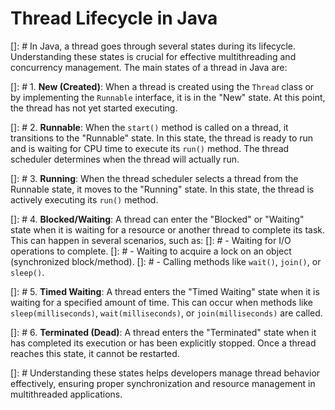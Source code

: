 # Thread Lifecycle in Java
[]: # In Java, a thread goes through several states during its lifecycle. Understanding these states is crucial for effective multithreading and concurrency management. The main states of a thread in Java are:

[]: # 1. **New (Created)**: When a thread is created using the `Thread` class or by implementing the `Runnable` interface, it is in the "New" state. At this point, the thread has not yet started executing.

[]: # 2. **Runnable**: When the `start()` method is called on a thread, it transitions to the "Runnable" state. In this state, the thread is ready to run and is waiting for CPU time to execute its `run()` method. The thread scheduler determines when the thread will actually run.

[]: # 3. **Running**: When the thread scheduler selects a thread from the Runnable state, it moves to the "Running" state. In this state, the thread is actively executing its `run()` method.

[]: # 4. **Blocked/Waiting**: A thread can enter the "Blocked" or "Waiting" state when it is waiting for a resource or another thread to complete its task. This can happen in several scenarios, such as:
[]: #    - Waiting for I/O operations to complete.
[]: #    - Waiting to acquire a lock on an object (synchronized block/method).
[]: #    - Calling methods like `wait()`, `join()`, or `sleep()`.

[]: # 5. **Timed Waiting**: A thread enters the "Timed Waiting" state when it is waiting for a specified amount of time. This can occur when methods like `sleep(milliseconds)`, `wait(milliseconds)`, or `join(milliseconds)` are called.

[]: # 6. **Terminated (Dead)**: A thread enters the "Terminated" state when it has completed its execution or has been explicitly stopped. Once a thread reaches this state, it cannot be restarted.

[]: # Understanding these states helps developers manage thread behavior effectively, ensuring proper synchronization and resource management in multithreaded applications.
